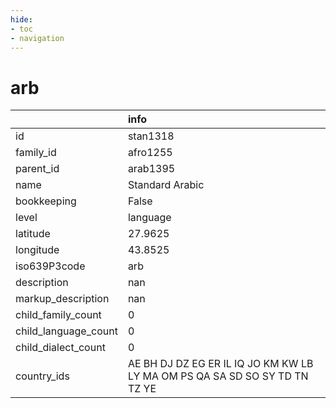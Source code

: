 ```yaml
---
hide:
- toc
- navigation
---
```

# arb
|                      | info                                                                       |
|:---------------------|:---------------------------------------------------------------------------|
| id                   | stan1318                                                                   |
| family_id            | afro1255                                                                   |
| parent_id            | arab1395                                                                   |
| name                 | Standard Arabic                                                            |
| bookkeeping          | False                                                                      |
| level                | language                                                                   |
| latitude             | 27.9625                                                                    |
| longitude            | 43.8525                                                                    |
| iso639P3code         | arb                                                                        |
| description          | nan                                                                        |
| markup_description   | nan                                                                        |
| child_family_count   | 0                                                                          |
| child_language_count | 0                                                                          |
| child_dialect_count  | 0                                                                          |
| country_ids          | AE BH DJ DZ EG ER IL IQ JO KM KW LB LY MA OM PS QA SA SD SO SY TD TN TZ YE |